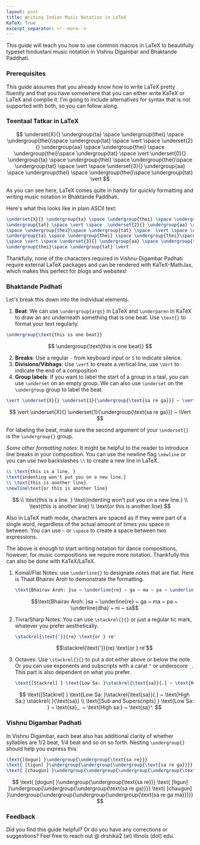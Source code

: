 ```yaml
---
layout: post
title: Writing Indian Music Notation in LaTeX
KaTeX: True
excerpt_separator: <!--more-->
---
```


This guide will teach you how to use common macros in LaTeX to beautifully typeset hindustani music notation in Vishnu Digambar and Bhaktande Paddhati. 

### Prerequisites
This guide assumes that you already know how to write LaTeX pretty fluently and that you have somewhere that you can either write KaTeX or LaTeX and compile it. I'm going to include alternatives for syntax that is not supported with both, so you can follow along.

### Teentaal Tatkar in LaTeX

$$
\underset{X}{} \undergroup{ta} \space \undergroup{thei} \space \undergroup{thei}\space \undergroup{tat} \space \vert \space  \underset{2}{} \undergroup{aa} \space \undergroup{thei} \space \undergroup{thei}\space \undergroup{tat} \space  \vert \underset{0}{} \undergroup{ta} \space \undergroup{thei} \space \undergroup{thei}\space \undergroup{tat} \space \vert \space \underset{3}{} \undergroup{aa} \space \undergroup{thei} \space \undergroup{thei}\space \undergroup{tat} \vert
$$

As you can see here, LaTeX comes quite in handy for quickly formatting and writing music notation in Bhaktande Paddhati. 

Here's what this looks like in plain ASCII text:

```latex
\underset{X}{} \undergroup{ta} \space \undergroup{thei} \space \undergroup{thei}\space 
\undergroup{tat} \space \vert \space  \underset{2}{} \undergroup{aa} \space \undergroup{thei} 
\space \undergroup{thei}\space \undergroup{tat} \space  \vert \space \underset{0}{} 
\undergroup{ta} \space \undergroup{thei} \space \undergroup{thei}\space \undergroup{tat} 
\space \vert \space \underset{3}{} \undergroup{aa} \space \undergroup{thei} \space 
\undergroup{thei}\space \undergroup{tat} \vert
```

Thankfully, none of the characters required in Vishnu-Digambar Padhati require external LaTeX packages and can be rendered with KaTeX-MathJax, which makes this perfect for blogs and websites!

### Bhaktande Padhati

Let's break this down into the individual elements.

1. **Beat**: We can use `\undergroup{args}` in LaTeX and `\underparen` in KaTeX to draw an arc underneath something that is one beat. Use `\text{}` to format your text regularly.

```latex
\undergroup{\text{this is one beat}}
```

$$
\undergroup{\text{this is one beat}}
$$

2. **Breaks**: Use a regular `-` from keyboard input or `S` to indicate silence. 
3. **Divisions/Vibhags**: Use `\vert` to create a vertical line, use `\Vert` to indicate the end of a composition
4. **Group labels**: If you want to label the start of a group in a taal, you can use `\underset` on an empty group. We can also use `\underset` on the `\undergroup` group to label the beat. 

```latex
\vert \underset{X}{} \underset{1}{\undergroup{\text{sa re ga}}} ~ \vert\vert
```

$$
\vert \underset{X}{} \underset{1}{\undergroup{\text{sa re ga}}} ~ \Vert
$$

For labeling the beat, make sure the second argument of your `\underset{}` is the `\undergroup{}` group.

*Some other formatting notes*: It might be helpful to the reader to introduce line breaks in your composition. You can use the newline flag `\newline` or you can use two backslashes `\\` to create a new line in LaTeX.

```latex
\\ \text{this is a line. } 
\text{indenting won't put you on a new line.}
\\ \text{this is another line} 
\newline\text{or this is another line}
```
$$
\\ \text{this is a line. }
\text{indenting won't put you on a new line.}
\\ \text{this is another line} 
\\ \text{or this is another line}
$$

Also in LaTeX math mode, characters are spaced as if they were part of a single word, regardless of the actual amount of times you space in between. You can use `~` or `\space` to create a space between two expressions.

The above is enough to start writing notation for dance compositions, however, for music compositions we require more notation. Thankfully this can also be done with KaTeX/LaTeX.

1. Komal/Flat Notes: use `\underline{}` to designate notes that are flat. Here is Thaat Bhairav Aroh to demonstrate the formatting.
   ```latex
   \text{Bhairav Aroh: }sa ~ \underline{re} ~ ga ~ ma ~ pa ~ \underline{dha} ~ ni ~ sa
   ```
   $$\text{Bhairav Aroh: }sa ~ \underline{re} ~ ga ~ ma ~ pa ~ \underline{dha} ~ ni ~ sa$$

2. Tivra/Sharp Notes: You can use `\stackrel{}{}` or just a regular tic mark, whatever you prefer aesthetically.

   ```latex
   \stackrel{\text{'}}{re} \text{or } re'
   ```

   $$\stackrel{\text{'}}{re} \text{or } re'$$

3. Octaves: Use `\stackrel{}{}` to put a dot either above or below the note. Or you can use exponents and subscripts with a carat `^` or underscore `_`. This part is also dependent on what you prefer.
   ```latex
   \text{[Stackrel] } \text{Low Sa: }\stackrel{\text{sa}}{.} ~ \text{High Sa:} \stackrel{.}{\text{sa}}\\ \text{[Sub and Superscripts] } \text{Low Sa: }  ~ \text{sa}_. ~ \text{High sa:} ~ \text{sa}^.
   ```

   $$
   \text{[Stackrel] } \text{Low Sa: }\stackrel{\text{sa}}{.} ~ \text{High Sa:} \stackrel{.}{\text{sa}}
   \\ \text{[Sub and Superscripts] } \text{Low Sa: }  ~ \text{sa}_. ~ \text{High sa:} ~ \text{sa}^.
   $$

### Vishnu Digambar Padhati

In Vishnu Digambar, each beat also has additional clarity of whether syllables are 1/2 beat, 1/4 beat and so on so forth. Nesting `\undergroup{}` should help you express this.
```latex
\text{[dogun] }\undergroup{\undergroup{\text{sa re}}}
\text{ [tigun] }\undergroup{\undergroup{\undergroup{\text{sa re ga}}}}
\text{ [chaugun] }\undergroup{\undergroup{\undergroup{\undergroup{\text{sa re ga ma}}}}}
```

$$
\text{ [dogun] }\undergroup{\undergroup{\text{sa re}}}
\text{ [tigun] }\undergroup{\undergroup{\undergroup{\text{sa re ga}}}}
\text{ [chaugun] }\undergroup{\undergroup{\undergroup{\undergroup{\text{sa re ga ma}}}}}
$$

### Feedback

Did you find this guide helpful? Or do you have any corrections or suggestions? Feel free to reach out @ drshika2 (at) illinois (dot) edu.